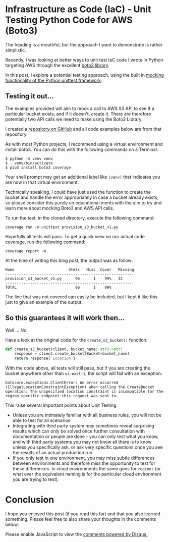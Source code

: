 # Infrastructure as Code (IaC) - Unit Testing Python Code for AWS (Boto3)

The heading is a mouthful, but the approach I want to demonstrate is rather simplistic.

Recently, I was looking at better ways to unit test IaC code I wrote in Python targeting AWS through the excellent [boto3 library](https://boto3.amazonaws.com/v1/documentation/api/latest/index.html).

In this post, I explore a potential testing approach, using the built in [mocking functionality of the Python unittest framework](https://docs.python.org/3/library/unittest.mock.html).

## Testing it out...

The examples provided will aim to mock a call to AWS S3 API to see if a particular bucket exists, and if it doesn't, create it. There are therefore potentially two API calls we need to make using the Boto3 Library.

I created a [repository on GitHub](https://github.com/nicc777/iac-mocking-test) and all code examples below are from that repository.

As with most Python projects, I recommend using a virtual environment and install boto3. You can do this with the following commands on a Terminal:

```shell
$ python -m venv venv
$ . venv/bin/activate
$ pip3 install boto3 coverage
```

Your shell prompt may get an additional label like `(venv)` that indicates you are now in that virtual environment.

Technically speaking, I could have just used the function to create the bucket and handle the error appropriately in case a bucket already exists, so please consider this purely on educational merits with the aim to try and learn more about mocking Boto3 and AWS API calls.

To run the test, in the cloned directory, execute the following command:

```shell
coverage run -m unittest provision_s3_bucket_v1.py
```

Hopefully all tests will pass. To get a quick view on our actual code coverage, run the following command:

```shell
coverage report -m
```

At the time of writing this blog post, the output was as follow:

```text
Name                        Stmts   Miss  Cover   Missing
---------------------------------------------------------
provision_s3_bucket_v1.py      96      1    99%   32
---------------------------------------------------------
TOTAL                          96      1    99%
```

The line that was not covered can easily be included, but I kept it like this just to give an example of the output.

## So this guarantees it will work then...

Well.... No.

Have a look at the original code for the `create_s3_bucket()` function:

```python
def create_s3_bucket(client, bucket_name: str)->str:
    response = client.create_bucket(Bucket=bucket_name)
    return response['Location']
```

With the code above, all tests will still pass, but if you are creating the bucket anywhere other than `us-east-1`, the script will fail with an exception:

```text
botocore.exceptions.ClientError: An error occurred (IllegalLocationConstraintException) when calling the CreateBucket operation: The unspecified location constraint is incompatible for the region specific endpoint this request was sent to.
```

This raise several important points about Unit Testing: 

* Unless you are intimately familiar with all business rules, you will not be able to test for all scenarios
* Integrating with third party system may sometimes reveal surprising results which can only be solved once further consultation with documentation or people are done - you can only test what you know, and with third party systems you may not know all there is to know unless you specifically ask, or ask very specific questions once you see the results of an actual production run
* If you only test in one environment, you may miss subtle differences between environments and therefore miss the opportunity to test for these differences. In cloud environments the same goes for `regions` (or what ever the equivalent naming is for the particular cloud environment you are trying to test).

# Conclusion

I hope you enjoyed this post (if you read this far) and that you also learned something. Please feel free to also share your thoughts in the comments below.

<div id="disqus_thread"></div>
<script>
    /**
    *  RECOMMENDED CONFIGURATION VARIABLES: EDIT AND UNCOMMENT THE SECTION BELOW TO INSERT DYNAMIC VALUES FROM YOUR PLATFORM OR CMS.
    *  LEARN WHY DEFINING THESE VARIABLES IS IMPORTANT: https://disqus.com/admin/universalcode/#configuration-variables    */
    /*
    var disqus_config = function () {
    this.page.url = PAGE_URL;  // Replace PAGE_URL with your page's canonical URL variable
    this.page.identifier = PAGE_IDENTIFIER; // Replace PAGE_IDENTIFIER with your page's unique identifier variable
    };
    */
    (function() { // DON'T EDIT BELOW THIS LINE
    var d = document, s = d.createElement('script');
    s.src = 'https://nicc777.disqus.com/embed.js';
    s.setAttribute('data-timestamp', +new Date());
    (d.head || d.body).appendChild(s);
    })();
</script>
<noscript>Please enable JavaScript to view the <a href="https://disqus.com/?ref_noscript">comments powered by Disqus.</a></noscript>
